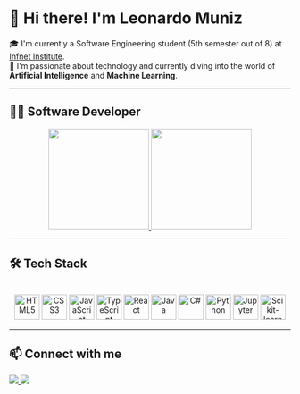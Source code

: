 # 👋 Hi there! I'm Leonardo Muniz

🎓 I'm currently a Software Engineering student (5th semester out of 8) at [Infnet Institute](https://www.infnet.edu.br/infnet/).  
🤖 I'm passionate about technology and currently diving into the world of **Artificial Intelligence** and **Machine Learning**.

---

## 🧑‍💻 Software Developer

<div align="center">
  <a href="https://github.com/leonardo-muniz">
    <img height="180em" src="https://github-readme-stats.vercel.app/api?username=leonardo-muniz&show_icons=true&theme=react&count_private=true" />
    <img height="180em" src="https://github-readme-stats.vercel.app/api/top-langs/?username=leonardo-muniz&layout=donut&theme=react" />
  </a>
</div>

---

## 🛠️ Tech Stack

<div align="center">
  <br>
  <!-- Frontend -->
  <img src="https://cdn.jsdelivr.net/gh/devicons/devicon/icons/html5/html5-original.svg" height="45" alt="HTML5" />
  <img src="https://cdn.jsdelivr.net/gh/devicons/devicon/icons/css3/css3-original.svg" height="45" alt="CSS3" />
  <img src="https://cdn.simpleicons.org/javascript/F7DF1E" height="45" alt="JavaScript" />
  <img src="https://cdn.jsdelivr.net/gh/devicons/devicon/icons/typescript/typescript-original.svg" height="45" alt="TypeScript" />
  <img src="https://cdn.jsdelivr.net/gh/devicons/devicon/icons/react/react-original.svg" height="45" alt="React" />

  <!-- Backend -->
  <img src="https://cdn.simpleicons.org/java/007396" height="45" alt="Java" />
  <img src="https://cdn.simpleicons.org/csharp/512BD4" height="45" alt="C#" />
  <img src="https://cdn.jsdelivr.net/gh/devicons/devicon/icons/python/python-original.svg" height="45" alt="Python" />

  <!-- Data & ML -->
  <img src="https://cdn.jsdelivr.net/gh/devicons/devicon/icons/jupyter/jupyter-original.svg" height="45" alt="Jupyter" />
  <img src="https://cdn.simpleicons.org/scikitlearn/F7931E" height="45" alt="Scikit-learn" />
</div>

---

## 📫 Connect with me

<div>
  <a href="https://www.linkedin.com/in/leonardocmuniz" target="_blank">
    <img src="https://img.shields.io/badge/LinkedIn-0077B5?style=for-the-badge&logo=linkedin&logoColor=white" />
  </a>
  <a href="mailto:leonardomunizbr@gmail.com" target="_blank">
    <img src="https://img.shields.io/badge/Gmail-D14836?style=for-the-badge&logo=gmail&logoColor=white" />
  </a>
</div>
